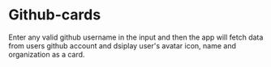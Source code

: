 # Github-cards
Enter any valid github username in the input and then the app will fetch data from users github account and dsiplay user's avatar icon, name and organization as a card.
